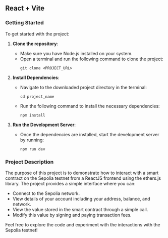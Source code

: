 ## React + Vite
### Getting Started

To get started with the project:

1. **Clone the repository**:
   - Make sure you have Node.js installed on your system.
   - Open a terminal and run the following command to clone the project:
     ```
     git clone <PROJECT_URL>
     ```

2. **Install Dependencies**:
   - Navigate to the downloaded project directory in the terminal:
     ```
     cd project_name
     ```
   - Run the following command to install the necessary dependencies:
     ```
     npm install
     ```

3. **Run the Development Server**:
   - Once the dependencies are installed, start the development server by running:
     ```
     npm run dev
     ```

### Project Description

The purpose of this project is to demonstrate how to interact with a smart contract on the Sepolia testnet from a ReactJS frontend using the ethers.js library. The project provides a simple interface where you can:

- Connect to the Sepolia network.
- View details of your account including your address, balance, and network.
- View the value stored in the smart contract through a simple call.
- Modify this value by signing and paying transaction fees.

Feel free to explore the code and experiment with the interactions with the Sepolia testnet!
